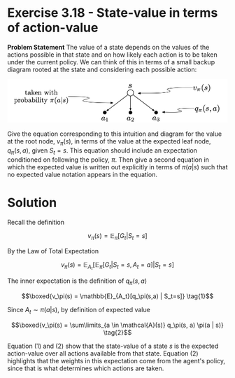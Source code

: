 # Exercise 3.18 - State-value in terms of action-value

**Problem Statement**
The value of a state depends on the values of the actions possible in that state and on how likely each action is to be taken under the current policy. We can think of this in terms of a small backup diagram rooted at the state and considering each possible action:

![backup_318](./backup_318.png)

Give the equation corresponding to this intuition and diagram for the value at the root node, $v_\pi(s)$, in terms of the value at the expected leaf node, $q_\pi(s,a)$, given $S_t=s$. This equation should include an expectation conditioned on following the policy, $\pi$. Then give a second equation in which the expected value is written out explicitly in terms of $\pi(a|s)$ such that no expected value notation appears in the equation.

# Solution
Recall the definition

$$v_\pi(s) = \mathbb{E}_\pi[G_t | S_t=s]$$

By the Law of Total Expectation

$$v_\pi(s) = \mathbb{E}_{A_t}[\mathbb{E}_\pi[G_t | S_t=s, A_t=a] | S_t=s]$$

The inner expectation is the definition of $q_\pi(s, a)$

$$\boxed{v_\pi(s) = \mathbb{E}_{A_t}[q_\pi(s,a) | S_t=s]} \tag{1}$$

Since $A_t \sim \pi(a|s)$, by definition of expected value

$$\boxed{v_\pi(s) = \sum\limits_{a \in \mathcal{A}(s)} q_\pi(s, a) \pi(a | s)} \tag{2}$$

Equation (1) and (2) show that the state-value of a state $s$ is the expected action-value over all actions available from that state. Equation (2) highlights that the weights in this expectation come from the agent's policy, since that is what determines which actions are taken.